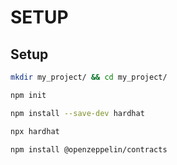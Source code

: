 # SETUP

## Setup
```bash
mkdir my_project/ && cd my_project/

npm init

npm install --save-dev hardhat

npx hardhat

npm install @openzeppelin/contracts
```